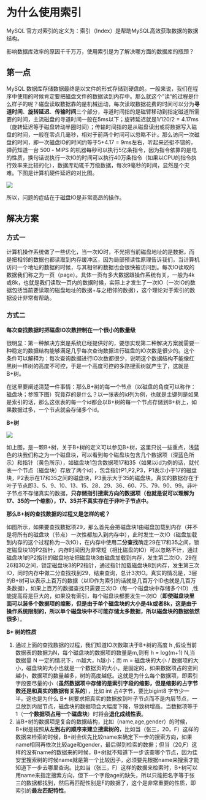 # 为什么使用索引

MySQL 官方对索引的定义为：索引（Index）是帮助MySQL高效获取数据的数据结构。

影响数据库效率的原因千千万万，使用索引是为了解决哪方面的数据库的瓶颈？

## 第一点

MySQL 数据库存储数据最终是以文件的形式存储到硬盘的。一般来说，我们在程序中使用的时候肯定要把磁盘文件的数据读到内存中。那么就这个”读“的过程是什么样子的呢？磁盘读取数据靠的是机械运动，每次读取数据花费的时间可以分为**寻道时间**、**旋转延迟**、**传输时间**三个部分，寻道时间指的是磁臂移动到指定磁道所需要的时间，主流磁盘的寻道时间一般在5ms以下；旋转延迟就是1/120/2 = 4.17ms（旋转延迟等于磁盘转动半圈时间）；传输时间指的是从磁盘读出或将数据写入磁盘的时间，一般在零点几毫秒，相对于前两个时间可以忽略不计。那么访问一次磁盘的时间，即一次磁盘IO的时间约等于5+4.17 = 9ms左右，听起来还挺不错的，弹药知道一台 500 - MIPS 的机器每秒可以执行5亿条指令，因为指令依靠的是电的性质，换句话说执行一次IO的时间可以执行40万条指令（如果以CPU的指令执行效率来比较的化），数据库动辄千万级数据，每次9毫秒的时间，显然是个灾难。下图是计算机硬件延迟的对比图。

![](D:\note\MySQl.assets\1326851-20190711193112961-231739917-1677209926718.png)

所以，问题的症结在于磁盘IO是非常高昂的操作。



## 解决方案



### 方式一

计算机操作系统做了一些优化，当一次IO时，不光把当前磁盘地址的是数据，而是把相邻的数据也都读取到内存缓冲区，因为局部预读性原理告诉我们，当计算机访问一个地址的数据的时候，与其相邻的数据也会很快被访问到。每次IO读取的数据我们称之为一页（page）。具体一页有多大数据跟操作系统有关，一般为4k或8k，也就是我们读取一页内的数据时候，实际上才发生了一次IO（一次IO的数据包括当前要读取的磁盘地址的数据+与之相邻的数据），这个理论对于索引的数据设计非常有帮助。



### 方式二

**每次查找数据时把磁盘IO次数控制在一个很小的数量级**

很明显：第一种解决方案是系统已经提供好的，要想实现第二种解决方案就需要一种稳定的数据结构能够满足几乎每次查询数据进行磁盘的IO次数是很少的。这个条件可以解释为：每次查询数据进行IO次数都很少，说明这个数据结构不能像红黑树一样树的高度不可控，于是一个高度可控的多路搜索树就产生了，这就是B+树。

在这里要阐述清楚一件事情：那么B+树的每一个节点（以磁盘的角度可以称作：磁盘块；参照下图）究竟存的是什么？以一张表的id列为例，也就是主键列是如果是索引的话，那么这张表的每一个id都会以B+树的每一个节点存储到B+树上，如果数据过多，一个节点就会存储多个id。



**B+树**

![](D:\note\MySQl.assets\1326851-20190711193309056-1214246401-1677211057791.png)



如上图，是一颗B+树，关于B+树的定义可以参见B+树，这里只说一些重点，浅蓝色的块我们称之为一个磁盘块，可以看到每个磁盘块包含几个数据项（深蓝色所示）和指针（黄色所示），如磁盘块1包含数据项17和35（如果以id为例的话，就代表一个节点（磁盘块）存放了两个id），包含指针P1,P2,P3，P1表示小于17的磁盘块，P2表示在17和35之间的磁盘块，P3表示大于35的磁盘块。真实的数据存在于叶子节点即3、5、9、10、13、15、28、29、36、60、75、79、90、99。非叶子节点不存储真实的数据，**只存储指引搜索方向的数据项（也就是说可以理解为17、35的一个缩影），17、35并不真实存在于非叶子节点中。**



**那么B+树的查找数据的过程又是怎样的呢？**

​	如图所示，如果要查找数据项29，那么首先会把磁盘块1由磁盘加载到内存（并不是将所有的磁盘块（节点）一次性都加入到内存中），此时发生一次IO（磁盘加载到内存的这个过程称为一次IO），在内存中使用**二分查找**确定29在17和35之间，锁定磁盘块1的P2指针，内存时间因为非常短（相比磁盘的IO）可以忽略不计，通过磁盘块1的P2指针的磁盘地址把磁盘块3由磁盘加载到内存，发生第二次IO，29在26和30之间，锁定磁盘块3的P2指针，通过指针加载磁盘块8到内存，发生第三次IO，同时内存中做二分查找找到29，结束查询，总计3次IO。真实的情况是，3层的B+树可以表示上百万的数据（以ID作为索引的话就是几百万个ID也就是几百万条数据），如果上百万的数据查找只需要三次IO（每一个磁盘块中存储多个ID）,性能提高将是巨大的，如果没有索引，每个磁盘块都要发生一次IO（**即使磁盘块里面可以装多个数据项的缩影，但是由于单个磁盘块的大小是4k或者8k，这是由于操作系统限制的，所以单个磁盘块中不可能存储太多数据，所以磁盘块的数据依然很多**）。



**B+ 树的性质**

1. 通过上面的查找数据的过程，我们知道IO次数取决于B+树的高度 h ,假设当前数据表的数据为N，每个磁盘块的数据项的数量是m,则有 h = log(m+1) N,当数据量 N 一定的情况下，m越大，h越小；而 m = 磁盘块的大小 / 数据项的大小，磁盘块的大小也就是一个数据页的大小，是固定的，如果数据项占的空间越小，数据项的数量越多，树的高度越低。这就是为什么每个数据项，即索引字段要尽量的小（**虽然数据项中存储的是索引字段的缩影，但是缩影的占字节数还是和真实的数据有关系的**），比如 int 占4字节，要比bigint8 字节少一半。这也是为什么 B+ 树要求把真实的数据放到叶子节点而不是内层节点，一旦放到内层节点，磁盘块的数据项会大幅度下降，导致树增高。当数据项等于1（**一个数据项占用一个磁盘块**）时将会**退化成线性表**。
2. 当B+树的数据项是复合的数据结构，比如（name,age,gender）的时候，B+树是按照**从左到右的顺序来建立搜索树的**，比如当（张三，20，F）这样的数据来检索的时候，B+树会优先比较name来确定下一步的搜索方向，如果name相同再依次比较age和gender，最后得到检索的数据；但当（20,F）这样的没有name的数据来的时候，B+树就不知道下一步该查哪个节点，因为佳安里搜索树的时候name就是第一个比较因子，必须要先根据name来搜索才能知道下一步去哪里查询。比如当（张三，F）这样的数据来检索时，B+树可以用name来指定搜索方向，但下一个字段age的缺失，所以只能把名字等于张三的数据都找到，然后再匹配性别是F的数据了，这个是非常重要的性质，即索引的**最左匹配特性**。

